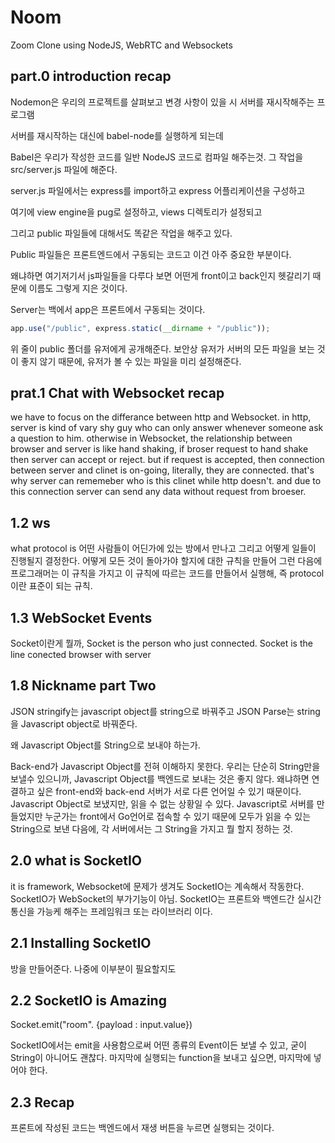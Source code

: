 # Noom

Zoom Clone using NodeJS, WebRTC and Websockets

## part.0 introduction recap

Nodemon은 우리의 프로젝트를 살펴보고 변경 사항이 있을 시 서버를 재시작해주는 프로그램

서버를 재시작하는 대신에 babel-node를 실행하게 되는데

Babel은 우리가 작성한 코드를 일반 NodeJS 코드로 컴파일 해주는것. 그 작업을 src/server.js 파일에 해준다.

server.js 파일에서는 express를 import하고 express 어플리케이션을 구성하고

여기에 view engine을 pug로 설정하고, views 디렉토리가 설정되고

그리고 public 파일들에 대해서도 똑같은 작업을 해주고 있다.

Public 파일들은 프론트엔드에서 구동되는 코드고 이건 아주 중요한 부분이다.

왜냐하면 여기저기서 js파일들을 다루다 보면 어떤게 front이고 back인지 헷갈리기 때문에 이름도 그렇게 지은 것이다.

Server는 백에서 app은 프론트에서 구동되는 것이다.

```javascript
app.use("/public", express.static(__dirname + "/public"));
```

위 줄이 public 폴더를 유저에게 공개해준다. 보안상 유저가 서버의 모든 파일을 보는 것이 좋지 않기 때문에, 유저가 볼 수 있는 파일을 미리 설정해준다.

## prat.1 Chat with Websocket recap

we have to focus on the differance between http and Websocket. in http, server is kind of vary shy guy who can only answer whenever someone ask a question to him. otherwise in Websocket, the relationship between browser and server is like hand shaking, if broser request to hand shake then server can accept or reject. but if request is accepted, then connection between server and clinet is on-going, literally, they are connected. that's why server can rememeber who is this clinet while http doesn't. and due to this connection server can send any data without request from broeser.

## 1.2 ws

what protocol is 어떤 사람들이 어딘가에 있는 방에서 만나고 그리고 어떻게 일들이 진행될지 결정한다. 어떻게 모든 것이 돌아가야 할지에 대한 규칙을 만들어 그런 다음에 프로그래머는 이 규칙을 가지고 이 규칙에 따르는 코드를 만들어서 실행해, 즉 protocol이란 표준이 되는 규칙.

## 1.3 WebSocket Events

Socket이란게 뭘까, Socket is the person who just connected. Socket is the line conected browser with server

## 1.8 Nickname part Two

JSON stringify는 javascript object를 string으로 바꿔주고
JSON Parse는 string을 Javascript object로 바꿔준다.

왜 Javascript Object를 String으로 보내야 하는가.

Back-end가 Javascript Object를 전혀 이해하지 못한다. 우리는 단순히 String만을 보낼수 있으니까,
Javascript Object를 백엔드로 보내는 것은 좋지 않다. 왜냐하면 연결하고 싶은 front-end와 back-end 서버가 서로 다른 언어일 수 있기 때문이다. Javascript Object로 보냈지만, 읽을 수 없는 상황일 수 있다. Javascript로 서버를 만들었지만 누군가는 front에서 Go언어로 접속할 수 있기 때문에 모두가 읽을 수 있는 String으로 보낸 다음에, 각 서버에서는 그 String을 가지고 뭘 할지 정하는 것.

## 2.0 what is SocketIO

it is framework, Websocket에 문제가 생겨도 SocketIO는 계속해서 작동한다. SocketIO가 WebSocket의 부가기능이 아님.
SocketIO는 프론트와 백엔드간 실시간 통신을 가능케 해주는 프레임워크 또는 라이브러리 이다.

## 2.1 Installing SocketIO

방을 만들어준다. 나중에 이부분이 필요할지도

## 2.2 SocketIO is Amazing

Socket.emit("room". {payload : input.value})

SocketIO에서는 emit을 사용함으로써 어떤 종류의 Event이든 보낼 수 있고, 굳이 String이 아니어도 괜찮다.
마지막에 실행되는 function을 보내고 싶으면, 마지막에 넣어야 한다.

## 2.3 Recap

프론트에 작성된 코드는 백엔드에서 재생 버튼을 누르면 실행되는 것이다.
